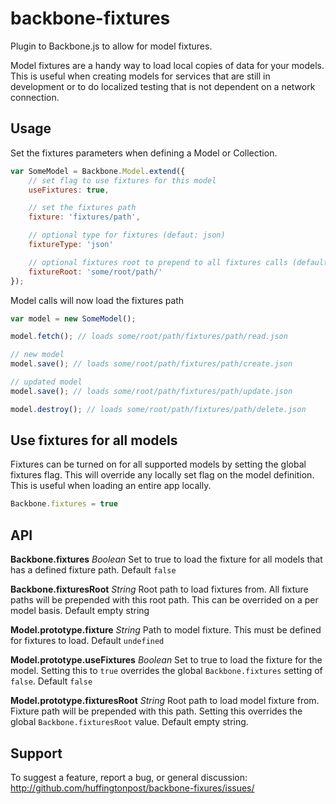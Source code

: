 # backbone-fixtures
Plugin to Backbone.js to allow for model fixtures.

Model fixtures are a handy way to load local copies of data for your models. This is useful when creating models for services that are still in development or to do localized testing that is not dependent on a network connection.

## Usage
Set the fixtures parameters when defining a Model or Collection. 

```javascript
var SomeModel = Backbone.Model.extend({
	// set flag to use fixtures for this model
	useFixtures: true,

	// set the fixtures path
	fixture: 'fixtures/path',

	// optional type for fixtures (defaut: json)
	fixtureType: 'json'

	// optional fixtures root to prepend to all fixtures calls (default: empty)
	fixtureRoot: 'some/root/path/'
});
```

Model calls will now load the fixtures path

```javascript
var model = new SomeModel();

model.fetch(); // loads some/root/path/fixtures/path/read.json

// new model
model.save(); // loads some/root/path/fixtures/path/create.json

// updated model
model.save(); // loads some/root/path/fixtures/path/update.json

model.destroy(); // loads some/root/path/fixtures/path/delete.json
```

## Use fixtures for all models
Fixtures can be turned on for all supported models by setting the global fixtures flag. This will override any locally set flag on the model definition. This is useful when loading an entire app locally.

```javascript
Backbone.fixtures = true
```

## API

**Backbone.fixtures** _Boolean_ Set to true to load the fixture for all models that has a defined fixture path. Default `false`

**Backbone.fixturesRoot** _String_ Root path to load fixtures from. All fixture paths will be prepended with this root path. This can be overrided on a per model basis. Default empty string

**Model.prototype.fixture** _String_ Path to model fixture. This must be defined for fixtures to load. Default `undefined`

**Model.prototype.useFixtures** _Boolean_ Set to true to load the fixture for the model. Setting this to `true` overrides the global `Backbone.fixtures` setting of `false`. Default `false`

**Model.prototype.fixturesRoot** _String_ Root path to load model fixture from. Fixture path will be prepended with this path. Setting this overrides the global `Backbone.fixturesRoot` value. Default empty string.

## Support

To suggest a feature, report a bug, or general discussion: http://github.com/huffingtonpost/backbone-fixures/issues/

